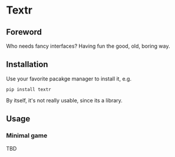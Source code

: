 # Textr

## Foreword

Who needs fancy interfaces? Having fun the good, old, boring way.

## Installation

Use your favorite pacakge manager to install it, e.g.

    pip install textr

By itself, it's not really usable, since its a library.

## Usage

### Minimal game

TBD